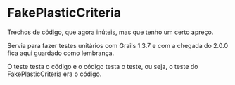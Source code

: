 FakePlasticCriteria
===================

Trechos de código, que agora inúteis, mas que tenho um certo apreço.

Servia para fazer testes unitários com Grails 1.3.7 e com a chegada do 2.0.0 fica aqui guardado como lembrança.

O teste testa o código e o código testa o teste, ou seja, o teste do FakePlasticCriteria era o código.


